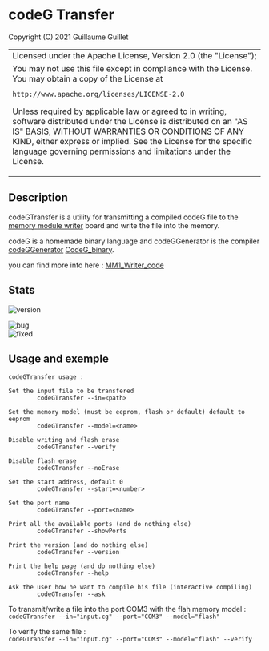 # codeG Transfer

Copyright (C) 2021 Guillaume Guillet

<table border="0px">
<tr>
<td>
Licensed under the Apache License, Version 2.0 (the "License");
</td>
</tr>
<tr>
<td>
You may not use this file except in compliance with the License.
You may obtain a copy of the License at

    http://www.apache.org/licenses/LICENSE-2.0

Unless required by applicable law or agreed to in writing, software
distributed under the License is distributed on an "AS IS" BASIS,
WITHOUT WARRANTIES OR CONDITIONS OF ANY KIND, either express or implied.
See the License for the specific language governing permissions and
limitations under the License.
</td>
</tr>
</table>

## Description
codeGTransfer is a utility for transmitting a compiled codeG file to the [memory module writer](https://github.com/JonathSpirit/MM1_Writer.git) board
and write the file into the memory.

codeG is a homemade binary language and codeGGenerator is the compiler [codeGGenerator](https://github.com/JonathSpirit/codeGGenerator)
[CodeG_binary](https://github.com/JonathSpirit/GComputer_standard).

you can find more info here : [MM1_Writer_code](https://github.com/JonathSpirit/MM1_Writer_code)

## Stats

![version](https://img.shields.io/badge/version-codeGTransfer_V0.2-blue)

![bug](https://img.shields.io/github/issues/JonathSpirit/codeGTransfer/bug)\
![fixed](https://img.shields.io/github/issues/JonathSpirit/codeGTransfer/fixed)

## Usage and exemple
```
codeGTransfer usage :

Set the input file to be transfered
        codeGTransfer --in=<path>

Set the memory model (must be eeprom, flash or default) default to eeprom
        codeGTransfer --model=<name>

Disable writing and flash erase
        codeGTransfer --verify

Disable flash erase
        codeGTransfer --noErase

Set the start address, default 0
        codeGTransfer --start=<number>

Set the port name
        codeGTransfer --port=<name>

Print all the available ports (and do nothing else)
        codeGTransfer --showPorts

Print the version (and do nothing else)
        codeGTransfer --version

Print the help page (and do nothing else)
        codeGTransfer --help

Ask the user how he want to compile his file (interactive compiling)
        codeGTransfer --ask
```

To transmit/write a file into the port COM3 with the flah memory model :\
``` codeGTransfer --in="input.cg" --port="COM3" --model="flash" ```

To verify the same file :\
``` codeGTransfer --in="input.cg" --port="COM3" --model="flash" --verify ```
